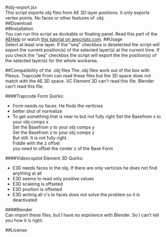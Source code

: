 #obj-export.jsx  
This script exports obj files from AE 3D layer positions. It only exports vertex points. No faces or other features of .obj.  
##Download  
##Installation  
You can run this script as dockable or floating panel. Read this part of the [AEHelp](http://help.adobe.com/en_US/aftereffects/cs/using/WSD2616887-A41E-4a39-85FE-957B9D2D3843.html) or watch [this tutorial on aescripts.com](http://aescripts.com/knowledgebase/index/view/faq/how-to-install-and-run-scripts/).
##Usage  
Select at least one layer. If the "seq" checkbox is deselected the script will export the current position(s) of the selected layer(s) at the current time. If you check the "seq" checkbox the script will export the the position(s) of the selected layer(s) for the whole workarea.  

##Compatibility of the .obj files
The .obj files work out of the box with Plexus. Trapcode From can read these files but the 3D space does not match with the AE 3D space. VC Element 3D can't read this file. Blender can't read this file.  

####Trapcode Form Quirks:  
- Form needs no faces. He finds the verticies
- better shut of normalize
- To get something that is near to but not fully right
Set the Basefrom x to your obj comps x  
Set the Basefrom y to your obj comps y  
Set the Basefrom z to your obj comps z  
But still. It is not fully right.  
Fiddle with the z offset  
you need to offset the center z of the Base Form  

####Videocopilot Element 3D Quirks:  
- E3D needs faces in the obj. If there are only verticies he does not find anything at all
 - E3D seems to read only positive values
 - E3D scaleing is offseted
 - E3D position is offseted
 - E3D writing all v's to faces does not solve the problem so it is deactivated

####Blender  
Can import these files, but I have no expirience with Blender. So I can't tell you how it is right.  

##License  